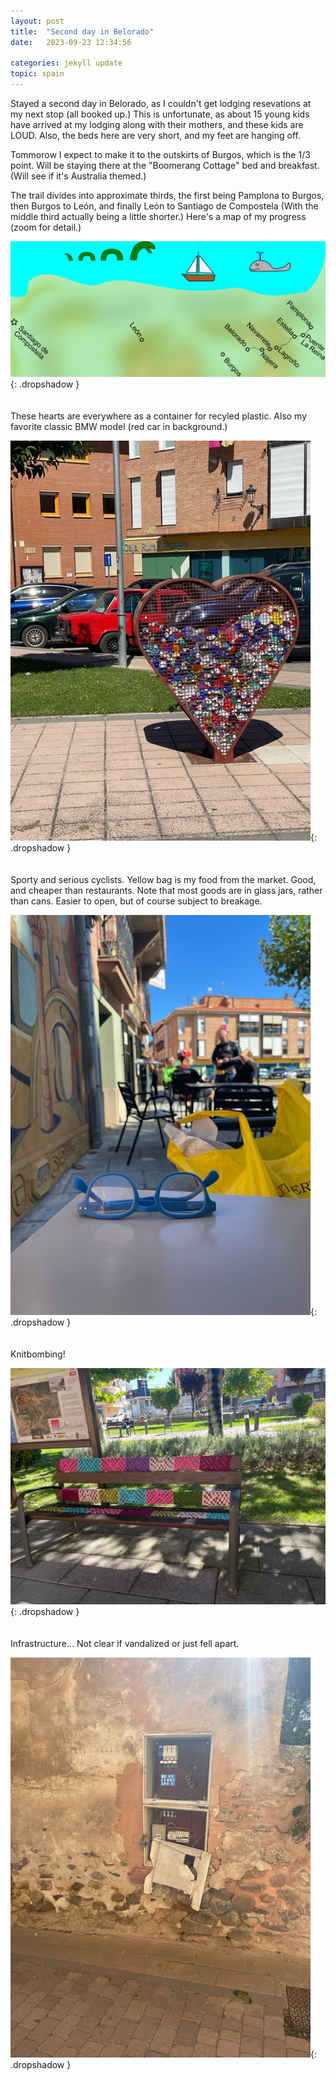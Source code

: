 ```yaml
---
layout: post
title:  "Second day in Belorado"
date:   2023-09-23 12:34:56

categories: jekyll update
topic: spain
---
```


Stayed a second day in Belorado, as I couldn't get lodging resevations at
my next stop (all booked up.)  This is unfortunate, as about 15 young kids have
arrived at my lodging along with their mothers, and these kids are LOUD.  Also,
the beds here are very short, and my feet are hanging off.

Tommorow I expect to make it to the outskirts
of Burgos, which is the 1/3 point.  Will be staying there at the "Boomerang Cottage"
bed and breakfast.  (Will see if it's Australia themed.)

The trail divides into approximate
thirds, the first being Pamplona to Burgos, then Burgos to Le&oacute;n, and finally
Le&oacute;n to Santiago de
Compostela (With the middle third actually being a little shorter.)  Here's a map
of my progress (zoom for detail.)

![Map](/images/spain/2023-09-23/map.png){: .dropshadow }
<br><br><br>
These hearts are everywhere as a container for recyled plastic.  Also
my favorite classic BMW model (red car in background.)

![Heart](/images/spain/2023-09-23/image0.jpeg){: .dropshadow }
<br><br><br>
Sporty and serious cyclists.  Yellow bag is my food from the market.
Good, and cheaper than restaurants.  Note that most goods are in
glass jars, rather than cans.  Easier to open, but of course subject
to breakage.

![Cyclists](/images/spain/2023-09-23/image1.jpeg){: .dropshadow }
<br><br><br>
Knitbombing!

![Knitted park bench](/images/spain/2023-09-23/image2.jpeg){: .dropshadow }
<br><br><br>
Infrastructure... Not clear if vandalized or just fell apart.

![Damaged panel](/images/spain/2023-09-23/image3.jpeg){: .dropshadow }